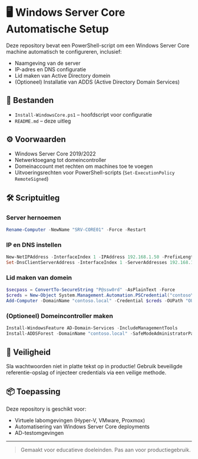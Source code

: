
# 🖥️ Windows Server Core Automatische Setup

Deze repository bevat een PowerShell-script om een Windows Server Core machine automatisch te configureren, inclusief:

- Naamgeving van de server
- IP-adres en DNS configuratie
- Lid maken van Active Directory domein
- (Optioneel) Installatie van ADDS (Active Directory Domain Services)

## 📁 Bestanden

- `Install-WindowsCore.ps1` – hoofdscript voor configuratie
- `README.md` – deze uitleg

## ⚙️ Voorwaarden

- Windows Server Core 2019/2022
- Netwerktoegang tot domeincontroller
- Domeinaccount met rechten om machines toe te voegen
- Uitvoeringsrechten voor PowerShell-scripts (`Set-ExecutionPolicy RemoteSigned`)

## 🛠️ Scriptuitleg

### Server hernoemen
```powershell
Rename-Computer -NewName "SRV-CORE01" -Force -Restart
```

### IP en DNS instellen
```powershell
New-NetIPAddress -InterfaceIndex 1 -IPAddress 192.168.1.50 -PrefixLength 24 -DefaultGateway 192.168.1.1
Set-DnsClientServerAddress -InterfaceIndex 1 -ServerAddresses 192.168.1.10
```

### Lid maken van domein
```powershell
$secpass = ConvertTo-SecureString "P@ssw0rd" -AsPlainText -Force
$creds = New-Object System.Management.Automation.PSCredential("contoso\Administrator", $secpass)
Add-Computer -DomainName "contoso.local" -Credential $creds -OUPath "OU=Servers,DC=contoso,DC=local" -Restart
```

### (Optioneel) Domeincontroller maken
```powershell
Install-WindowsFeature AD-Domain-Services -IncludeManagementTools
Install-ADDSForest -DomainName "contoso.local" -SafeModeAdministratorPassword (ConvertTo-SecureString "P@ssw0rd" -AsPlainText -Force) -Force
```

## 🔐 Veiligheid

Sla wachtwoorden niet in platte tekst op in productie! Gebruik beveiligde referentie-opslag of injecteer credentials via een veilige methode.

## 📦 Toepassing

Deze repository is geschikt voor:

- Virtuele labomgevingen (Hyper-V, VMware, Proxmox)
- Automatisering van Windows Server Core deployments
- AD-testomgevingen

---

> Gemaakt voor educatieve doeleinden. Pas aan voor productiegebruik.
